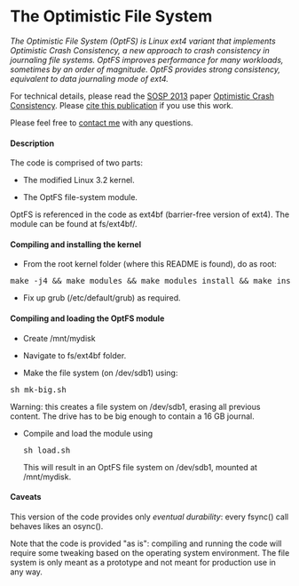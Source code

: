 The Optimistic File System
==========================
*The Optimistic File System (OptFS) is Linux ext4 variant that implements
Optimistic Crash Consistency, a new approach to crash consistency in journaling
file systems. OptFS improves performance for many workloads, sometimes by an
order of magnitude. OptFS provides strong consistency, equivalent to data
journaling mode of ext4.*

 For technical details, please read the [SOSP
 2013](http://sigops.org/sosp/sosp13/) paper [Optimistic Crash
 Consistency](http://www.cs.wisc.edu/adsl/Publications/optfs-sosp13.pdf).
 Please [cite this
 publication](http://research.cs.wisc.edu/adsl/Publications/optfs-sosp13.bib)
 if you use this work.

Please feel free to [contact me](http://cs.wisc.edu/~vijayc) with
any questions.

#### Description

The code is comprised of two parts:

* The modified Linux 3.2 kernel.

* The OptFS file-system module.

OptFS is referenced in the code as ext4bf (barrier-free version of ext4). The
module can be found at fs/ext4bf/.

#### Compiling and installing the kernel
* From the root kernel folder (where this README is found), do as root:

<pre>make -j4 && make modules && make modules_install && make install</pre>

* Fix up grub (/etc/default/grub) as required.

#### Compiling and loading the OptFS module
* Create /mnt/mydisk

* Navigate to fs/ext4bf folder.

* Make the file system (on /dev/sdb1) using:

<pre>sh mk-big.sh</pre>

   Warning: this creates a file system on /dev/sdb1, erasing all previous
   content. The drive has to be big enough to contain a 16 GB journal.

* Compile and load the module using
   
  <pre>sh load.sh</pre>

   This will result in an OptFS file system on /dev/sdb1, mounted at
   /mnt/mydisk.

#### Caveats 

This version of the code provides only *eventual durability*: every
fsync() call behaves likes an osync(). 

Note that the code is provided "as is": compiling and running the code will
require some tweaking based on the operating system environment. The file
system is only meant as a prototype and not meant for production use in any
way.
